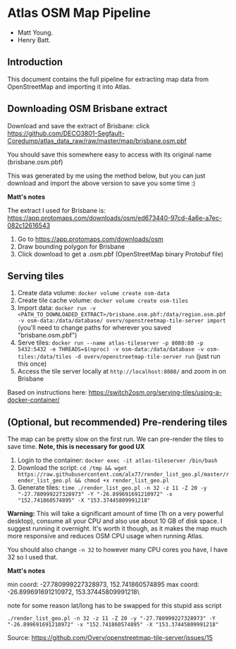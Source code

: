 # Atlas OSM Map Pipeline
- Matt Young.
- Henry Batt.

## Introduction
This document contains the full pipeline for extracting map data from OpenStreetMap and importing it into
Atlas.

## Downloading OSM Brisbane extract
Download and save the extract of Brisbane: click https://github.com/DECO3801-Segfault-Coredump/atlas_data_raw/raw/master/map/brisbane.osm.pbf

You should save this somewhere easy to access with its original name (brisbane.osm.pbf)

This was generated by me using the method below, but you can just download and import the above version to
save you some time :)

**Matt's notes**

The extract I used for Brisbane is: https://app.protomaps.com/downloads/osm/ed673440-97cd-4a6e-a7ec-082c12616543

1. Go to https://app.protomaps.com/downloads/osm
2. Draw bounding polygon for Brisbane
3. Click download to get a .osm.pbf (OpenStreetMap binary Protobuf file)

## Serving tiles
1. Create data volume: `docker volume create osm-data`
2. Create tile cache volume: `docker volume create osm-tiles`
3. Import data: `docker run -v <PATH_TO_DOWNLOADED_EXTRACT>/brisbane.osm.pbf:/data/region.osm.pbf -v osm-data:/data/database/ overv/openstreetmap-tile-server import`
   (you'll need to change paths for wherever you saved "brisbane.osm.pbf")
4. Serve tiles: `docker run --name atlas-tileserver -p 8080:80 -p 5432:5432 -e THREADS=$(nproc) -v osm-data:/data/database -v osm-tiles:/data/tiles -d overv/openstreetmap-tile-server run`
   (just run this once)
5. Access the tile server locally at `http://localhost:8080/` and zoom in on Brisbane

Based on instructions here: https://switch2osm.org/serving-tiles/using-a-docker-container/

## (Optional, but recommended) Pre-rendering tiles
The map can be pretty slow on the first run. We can pre-render the tiles to save time. **Note, this is necessary for good UX**

1. Login to the container: `docker exec -it atlas-tileserver /bin/bash`
2. Download the script: `cd /tmp && wget https://raw.githubusercontent.com/alx77/render_list_geo.pl/master/render_list_geo.pl && chmod +x render_list_geo.pl`
3. Generate tiles: `time ./render_list_geo.pl -n 32 -z 11 -Z 20 -y "-27.780999227328973" -Y "-26.899691691210972" -x "152.741860574895" -X "153.37445809991218"`

**Warning:** This will take a significant amount of time (1h on a very powerful desktop), consume all your CPU and
also use about 10 GB of disk space. I suggest running it overnight. It's worth it though, as it makes the map
much more responsive and reduces OSM CPU usage when running Atlas.

You should also change `-n 32` to however many CPU cores you have, I have 32 so I used that.

**Matt's notes**

min coord: -27.780999227328973, 152.741860574895
max coord: -26.899691691210972, 153.37445809991218\

note for some reason lat/long has to be swapped for this stupid ass script

`./render_list_geo.pl -n 32 -z 11 -Z 20 -y "-27.780999227328973" -Y "-26.899691691210972" -x "152.741860574895" -X "153.37445809991218"`

Source: https://github.com/Overv/openstreetmap-tile-server/issues/15
